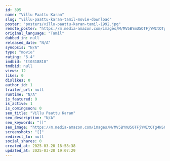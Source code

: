 ```yaml
---
id: 395
name: "Villu Paattu Karan"
slug: "villu-paattu-karan-tamil-movie-download"
poster: "posters/villu-paattu-karan-tamil-1992.jpg"
remote_poster: "https://m.media-amazon.com/images/M/MV5BYmU5OTFjYWItOTg4NS00MWNhLWFiMTYtZmQwZDgzZmNiZGRkXkEyXkFqcGdeQXVyMjA4OTI5NDQ@._V1_SX300.jpg"
original_language: "Tamil"
dubbed_in: null
released_date: "N/A"
synopsis: "N/A"
type: "movie"
rating: "5.4"
imdbid: "tt0318810"
tmdbid: null
views: 12
likes: 0
dislikes: 0
author_id: 1
trailer_url: null
runtime: "N/A"
is_featured: 0
is_active: 1
is_comingsoon: 0
seo_title: "Villu Paattu Karan"
seo_description: "N/A"
seo_keywords: "[]"
seo_image: "https://m.media-amazon.com/images/M/MV5BYmU5OTFjYWItOTg4NS00MWNhLWFiMTYtZmQwZDgzZmNiZGRkXkEyXkFqcGdeQXVyMjA4OTI5NDQ@._V1_SX300.jpg"
screenshots: "[]"
redirect_to: null
social_shares: 0
created_at: 2025-03-20 18:58:38
updated_at: 2025-03-20 19:07:29
---
```


